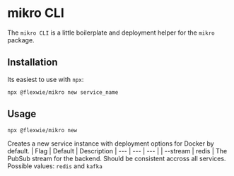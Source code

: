 # mikro CLI

The `mikro CLI` is a little boilerplate and deployment helper for the `mikro` package.

## Installation
Its easiest to use with `npx`:
```
npx @flexwie/mikro new service_name
```

## Usage
```
npx @flexwie/mikro new
```
Creates a new service instance with deployment options for Docker by default.
| Flag | Default | Description
| --- | --- | --- |
| --stream | redis | The PubSub stream for the backend. Should be consistent accross all services. Possible values: `redis` and `kafka`
